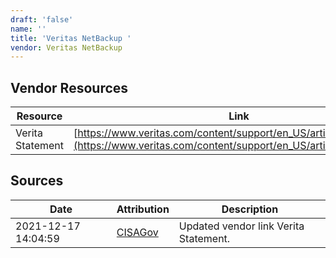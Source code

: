 ```yaml
---
draft: 'false'
name: ''
title: 'Veritas NetBackup '
vendor: Veritas NetBackup
---
```


## Vendor Resources
| Resource | Link |
| --- | --- |
| Verita Statement | [https://www.veritas.com/content/support/en_US/article.100052070](https://www.veritas.com/content/support/en_US/article.100052070) |



## Sources
| Date | Attribution | Description |
| --- | --- | --- |
| 2021-12-17 14:04:59 | [CISAGov](https://raw.githubusercontent.com/cisagov/log4j-affected-db/develop/README.md) | Updated vendor link Verita Statement.  |
